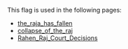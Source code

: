 This flag is used in the following pages:
 - [the_raja_has_fallen](../events/the_raja_has_fallen.md)
 - [collapse_of_the_raj](../events/collapse_of_the_raj.md)
 - [Rahen_Raj_Court_Decisions](../decisions/Rahen_Raj_Court_Decisions.md)
